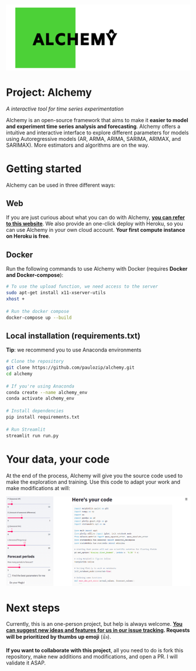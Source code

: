![](img/logo.png)
# Project: Alchemy
*A interactive tool for time series experimentation*

Alchemy is an open-source framework that aims to make it **easier to model and experiment time series analysis and forecasting**. Alchemy offers a intuitive and interactive interface to explore different parameters for models using Autoregressive models (AR, ARMA, ARIMA, SARIMA, ARIMAX, and SARIMAX). More estimators and algorithms are on the way.

# Getting started
Alchemy can be used in three different ways:

## Web
If you are just curious about what you can do with Alchemy, **[you can refer to this website](COLOCAR_LINK)**. We also provide an one-click deploy with Heroku, so you can use Alchemy in your own cloud account. **Your first compute instance on Heroku is free**.

## Docker
Run the following commands to use Alchemy with Docker (requires **Docker and Docker-compose**):


```bash
# To use the upload function, we need access to the server 
sudo apt-get install x11-xserver-utils
xhost +

# Run the docker compose
docker-compose up --build
```

## Local installation (requirements.txt)
**Tip**: we recommend you to use Anaconda environments

```bash
# Clone the repository
git clone https://github.com/paulozip/alchemy.git
cd alchemy

# If you're using Anaconda
conda create --name alchemy_env
conda activate alchemy_env

# Install dependencies
pip install requirements.txt

# Run Streamlit
streamlit run run.py
```

# Your data, your code
At the end of the process, Alchemy will give you the source code used to make the exploration and training. Use this code to adapt your work and make modifications at will:

![](img/alchemy_your_code.png)

# Next steps
Currently, this is an one-person project, but help is always welcome. **[You can suggest new ideas and features for us in our issue tracking](https://github.com/paulozip/alchemy/issues). Requests will be prioritized by thumbs up emoji** (👍).

**If you want to collaborate with this project**, all you need to do is fork this repository, make new additions and modifications, and open a PR. I will validate it ASAP. 
